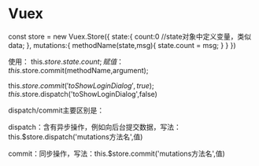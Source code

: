 # Vuex #
const store = new Vuex.Store({
    state:{
        count:0
        //state对象中定义变量，类似data;
    },
    mutations:{
        methodName(state,msg){
            state.count = msg;
        }
    }
})

使用：
this.$store.state.count;
赋值：
this.$store.commit(methodName,argument);

this.$store.commit('toShowLoginDialog', true);
this.$store.dispatch('toShowLoginDialog',false)
 

dispatch/commit主要区别是：

dispatch：含有异步操作，例如向后台提交数据，写法： this.$store.dispatch('mutations方法名',值)

commit：同步操作，写法：this.$store.commit('mutations方法名',值)



